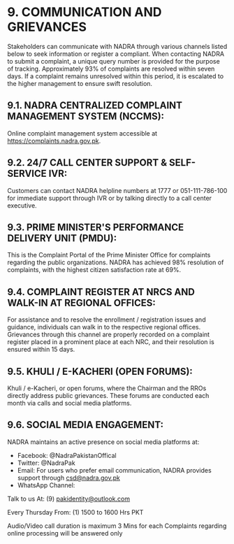 # 9. COMMUNICATION AND GRIEVANCES 

Stakeholders can communicate with NADRA through various channels listed below to seek information or register a compliant. When contacting NADRA to submit a complaint, a unique query number is provided for the purpose of tracking. Approximately $93 \%$ of complaints are resolved within seven days. If a complaint remains unresolved within this period, it is escalated to the higher management to ensure swift resolution.

## 9.1. NADRA CENTRALIZED COMPLAINT MANAGEMENT SYSTEM (NCCMS):

Online complaint management system accessible at https://complaints.nadra.gov.pk.

## 9.2. 24/7 CALL CENTER SUPPORT \& SELF-SERVICE IVR:

Customers can contact NADRA helpline numbers at 1777 or 051-111-786-100 for immediate support through IVR or by talking directly to a call center executive.

## 9.3. PRIME MINISTER'S PERFORMANCE DELIVERY UNIT (PMDU):

This is the Complaint Portal of the Prime Minister Office for complaints regarding the public organizations. NADRA has achieved $98 \%$ resolution of complaints, with the highest citizen satisfaction rate at $69 \%$.

## 9.4. COMPLAINT REGISTER AT NRCS AND WALK-IN AT REGIONAL OFFICES:

For assistance and to resolve the enrollment / registration issues and guidance, individuals can walk in to the respective regional offices. Grievances through this channel are properly recorded on a complaint register placed in a prominent place at each NRC, and their resolution is ensured within 15 days.

## 9.5. KHULI / E-KACHERI (OPEN FORUMS): 

Khuli / e-Kacheri, or open forums, where the Chairman and the RROs directly address public grievances. These forums are conducted each month via calls and social media platforms.

## 9.6. SOCIAL MEDIA ENGAGEMENT:

NADRA maintains an active presence on social media platforms at:

- Facebook: @NadraPakistanOffical
- Twitter: @NadraPak
- Email: For users who prefer email communication, NADRA provides support through csd@nadra.gov.pk
- WhatsApp Channel:

Talk to us At:
(9) pakidentity@outlook.com

Every Thursday From:
(1) 1500 to 1600 Hrs PKT

Audio/Video call duration is maximum 3 Mins for each
Complaints regarding online processing will be answered only